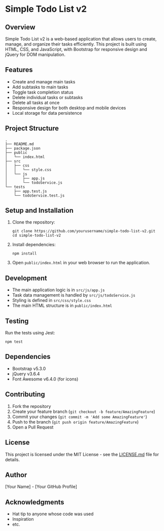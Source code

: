 # Simple Todo List v2

## Overview
Simple Todo List v2 is a web-based application that allows users to create, manage, and organize their tasks efficiently. This project is built using HTML, CSS, and JavaScript, with Bootstrap for responsive design and jQuery for DOM manipulation.

## Features
- Create and manage main tasks
- Add subtasks to main tasks
- Toggle task completion status
- Delete individual tasks or subtasks
- Delete all tasks at once
- Responsive design for both desktop and mobile devices
- Local storage for data persistence

## Project Structure
```
.
├── README.md
├── package.json
├── public
│   └── index.html
├── src
│   ├── css
│   │   └── style.css
│   └── js
│       ├── app.js
│       └── todoService.js
└── tests
    ├── app.test.js
    └── todoService.test.js
```

## Setup and Installation
1. Clone the repository:
   ```
   git clone https://github.com/yourusername/simple-todo-list-v2.git
   cd simple-todo-list-v2
   ```

2. Install dependencies:
   ```
   npm install
   ```

3. Open `public/index.html` in your web browser to run the application.

## Development
- The main application logic is in `src/js/app.js`
- Task data management is handled by `src/js/todoService.js`
- Styling is defined in `src/css/style.css`
- The main HTML structure is in `public/index.html`

## Testing
Run the tests using Jest:
```
npm test
```

## Dependencies
- Bootstrap v5.3.0
- jQuery v3.6.4
- Font Awesome v6.4.0 (for icons)

## Contributing
1. Fork the repository
2. Create your feature branch (`git checkout -b feature/AmazingFeature`)
3. Commit your changes (`git commit -m 'Add some AmazingFeature'`)
4. Push to the branch (`git push origin feature/AmazingFeature`)
5. Open a Pull Request

## License
This project is licensed under the MIT License - see the [LICENSE.md](LICENSE.md) file for details.

## Author
[Your Name] - [Your GitHub Profile]

## Acknowledgments
- Hat tip to anyone whose code was used
- Inspiration
- etc.